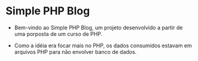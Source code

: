 # Simple PHP Blog

- Bem-vindo ao Simple PHP Blog, um projeto desenvolvido a partir de uma porposta de um curso de PHP. 

- Como a idéia era focar mais no PHP, os dados consumidos estavam em arquivos PHP para não envolver banco de dados.
